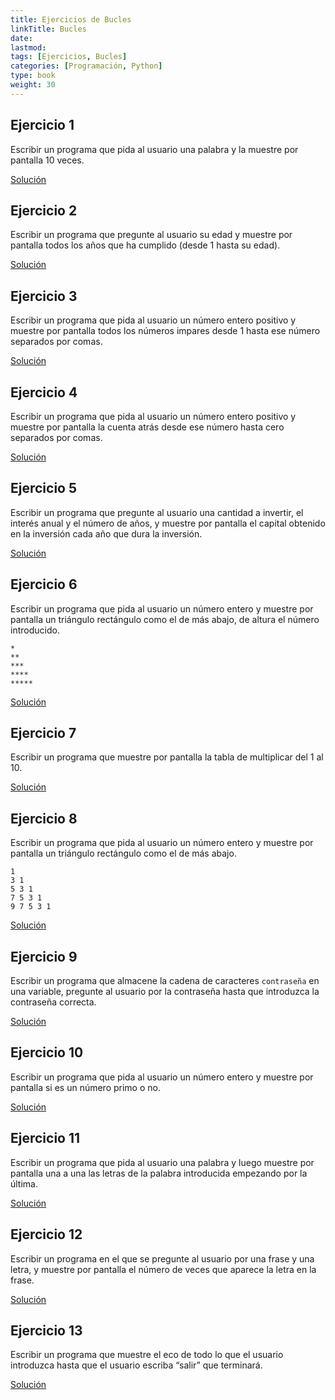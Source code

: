 ```yaml
---
title: Ejercicios de Bucles
linkTitle: Bucles
date: 
lastmod:
tags: [Ejercicios, Bucles]
categories: [Programación, Python]
type: book
weight: 30
---
```


## Ejercicio 1

Escribir un programa que pida al usuario una palabra y la muestre por pantalla 10 veces.

<a href="https://colab.research.google.com/github/asalber/asalber.github.io/blob/master/python/ejercicios/soluciones/bucles/ejercicio1.ipynb" class="btn btn-info">Solución</a>

## Ejercicio 2

Escribir un programa que pregunte al usuario su edad y muestre por pantalla todos los años que ha cumplido (desde 1 hasta su edad).

<a href="https://colab.research.google.com/github/asalber/asalber.github.io/blob/master/python/ejercicios/soluciones/bucles/ejercicio2.ipynb" class="btn btn-info">Solución</a>

## Ejercicio 3

Escribir un programa que pida al usuario un número entero positivo y muestre por pantalla todos los números impares desde 1 hasta ese número separados por comas.

<a href="https://colab.research.google.com/github/asalber/asalber.github.io/blob/master/python/ejercicios/soluciones/bucles/ejercicio3.ipynb" class="btn btn-info">Solución</a>

## Ejercicio 4

Escribir un programa que pida al usuario un número entero positivo y muestre por pantalla la cuenta atrás desde ese número hasta cero separados por comas.

<a href="https://colab.research.google.com/github/asalber/asalber.github.io/blob/master/python/ejercicios/soluciones/bucles/ejercicio4.ipynb" class="btn btn-info">Solución</a>

## Ejercicio 5

Escribir un programa que pregunte al usuario una cantidad a invertir, el interés anual y el número de años, y muestre por pantalla el capital obtenido en la inversión cada año que dura la inversión.

<a href="https://colab.research.google.com/github/asalber/asalber.github.io/blob/master/python/ejercicios/soluciones/bucles/ejercicio5.ipynb" class="btn btn-info">Solución</a>

## Ejercicio 6

Escribir un programa que pida al usuario un número entero y muestre por pantalla un triángulo rectángulo como el de más abajo, de altura el número introducido.

```
*
**
***
****
*****
```

<a href="https://colab.research.google.com/github/asalber/asalber.github.io/blob/master/python/ejercicios/soluciones/bucles/ejercicio6.ipynb" class="btn btn-info">Solución</a>

## Ejercicio 7

Escribir un programa que muestre por pantalla la tabla de multiplicar del 1 al 10.

<a href="https://colab.research.google.com/github/asalber/asalber.github.io/blob/master/python/ejercicios/soluciones/bucles/ejercicio7.ipynb" class="btn btn-info">Solución</a>

## Ejercicio 8

Escribir un programa que pida al usuario un número entero y muestre por pantalla un triángulo rectángulo como el de más abajo.

```
1
3 1
5 3 1
7 5 3 1
9 7 5 3 1
```

<a href="https://colab.research.google.com/github/asalber/asalber.github.io/blob/master/python/ejercicios/soluciones/bucles/ejercicio8.ipynb" class="btn btn-info">Solución</a>

## Ejercicio 9

Escribir un programa que almacene la cadena de caracteres `contraseña` en una variable, pregunte al usuario por la contraseña hasta que introduzca la contraseña correcta.

<a href="https://colab.research.google.com/github/asalber/asalber.github.io/blob/master/python/ejercicios/soluciones/bucles/ejercicio9.ipynb" class="btn btn-info">Solución</a>

## Ejercicio 10

Escribir un programa que pida al usuario un número entero y muestre por pantalla si es un número primo o no.

<a href="https://colab.research.google.com/github/asalber/asalber.github.io/blob/master/python/ejercicios/soluciones/bucles/ejercicio10.ipynb" class="btn btn-info">Solución</a>

## Ejercicio 11

Escribir un programa que pida al usuario una palabra y luego muestre por pantalla una a una las letras de la palabra introducida empezando por la última.

<a href="https://colab.research.google.com/github/asalber/asalber.github.io/blob/master/python/ejercicios/soluciones/bucles/ejercicio11.ipynb" class="btn btn-info">Solución</a>

## Ejercicio 12

Escribir un programa en el que se pregunte al usuario por una frase y una letra, y muestre por pantalla el número de veces que aparece la letra en la frase.

<a href="https://colab.research.google.com/github/asalber/asalber.github.io/blob/master/python/ejercicios/soluciones/bucles/ejercicio12.ipynb" class="btn btn-info">Solución</a>

## Ejercicio 13

Escribir un programa que muestre el eco de todo lo que el usuario introduzca hasta que el usuario escriba “salir” que terminará.

<a href="https://colab.research.google.com/github/asalber/asalber.github.io/blob/master/python/ejercicios/soluciones/bucles/ejercicio13.ipynb" class="btn btn-info">Solución</a>